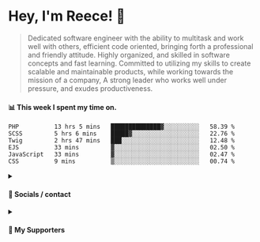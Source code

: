 # Hey, I'm Reece! 👋

> Dedicated software engineer with the ability to multitask and work well with others, efficient code oriented, bringing forth a professional and friendly attitude. Highly organized, and skilled in software concepts and fast learning. Committed to utilizing my skills to create scalable and maintainable products, while working towards the mission of a company, A strong leader who works well under pressure, and exudes productiveness.

#### 📊 This week I spent my time on.
<!--START_SECTION:waka-->

```text
PHP          13 hrs 5 mins   ██████████████▓░░░░░░░░░░   58.39 %
SCSS         5 hrs 6 mins    █████▓░░░░░░░░░░░░░░░░░░░   22.76 %
Twig         2 hrs 47 mins   ███░░░░░░░░░░░░░░░░░░░░░░   12.48 %
EJS          33 mins         ▓░░░░░░░░░░░░░░░░░░░░░░░░   02.50 %
JavaScript   33 mins         ▓░░░░░░░░░░░░░░░░░░░░░░░░   02.47 %
CSS          9 mins          ▒░░░░░░░░░░░░░░░░░░░░░░░░   00.74 %
```

<!--END_SECTION:waka-->

<details> 
	<summary><h4>🔗 Socials / contact</h4></summary>
	<ul>
    		<li> <a href="https://www.linkedin.com/in/notreeceharris/">Linkedin</a> </li>
		<li> <a href="https://twitter.com/N0tReeceHarris">Twitter</a> </li>
		<li> <a href="https://gist.github.com/NotReeceHarris">Gist</a> </li>
		<li> <a href="mailto:reeceharris@email.com">Email</a> </li>
		<li> <a href="https://github.com/sponsors/NotReeceHarris">Sponsor Me</a> </li>
	</ul>
</details>

<details> 
	<summary><h4>💖 My Supporters</h4></summary>
	<ul>
    		<li> <a href="https://github.com/ImKyleJK">/ImKyleJK</a> </li>
	</ul>
</details>
